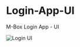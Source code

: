 # Login-App-UI
M-Box Login App - UI

![Login UI](https://user-images.githubusercontent.com/57399229/181096994-9b10e1e9-45f4-42c6-9b5e-48728bb49bf8.PNG)
